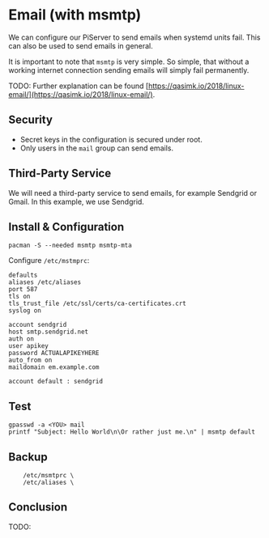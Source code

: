 # Email \(with msmtp\)

We can configure our PiServer to send emails when systemd units fail. This can also be used to send emails in general.

It is important to note that `msmtp` is very simple. So simple, that without a working internet connection sending emails will simply fail permanently.

TODO: Further explanation can be found [https://qasimk.io/2018/linux-email/](https://qasimk.io/2018/linux-email/).

## Security

* Secret keys in the configuration is secured under root.
* Only users in the `mail` group can send emails.

## Third-Party Service

We will need a third-party service to send emails, for example Sendgrid or Gmail. In this example, we use Sendgrid.

## Install & Configuration

```console
pacman -S --needed msmtp msmtp-mta
```

Configure `/etc/mstmprc`:

```
defaults
aliases /etc/aliases
port 587
tls on
tls_trust_file /etc/ssl/certs/ca-certificates.crt
syslog on

account sendgrid
host smtp.sendgrid.net
auth on
user apikey
password ACTUALAPIKEYHERE
auto_from on
maildomain em.example.com

account default : sendgrid
```

## Test

```console
gpasswd -a <YOU> mail
printf "Subject: Hello World\n\Or rather just me.\n" | msmtp default
```

## Backup

```console
    /etc/msmtprc \
    /etc/aliases \
```

## Conclusion

TODO:

